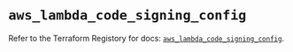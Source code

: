 # `aws_lambda_code_signing_config`

Refer to the Terraform Registory for docs: [`aws_lambda_code_signing_config`](https://www.terraform.io/docs/providers/aws/r/lambda_code_signing_config).

